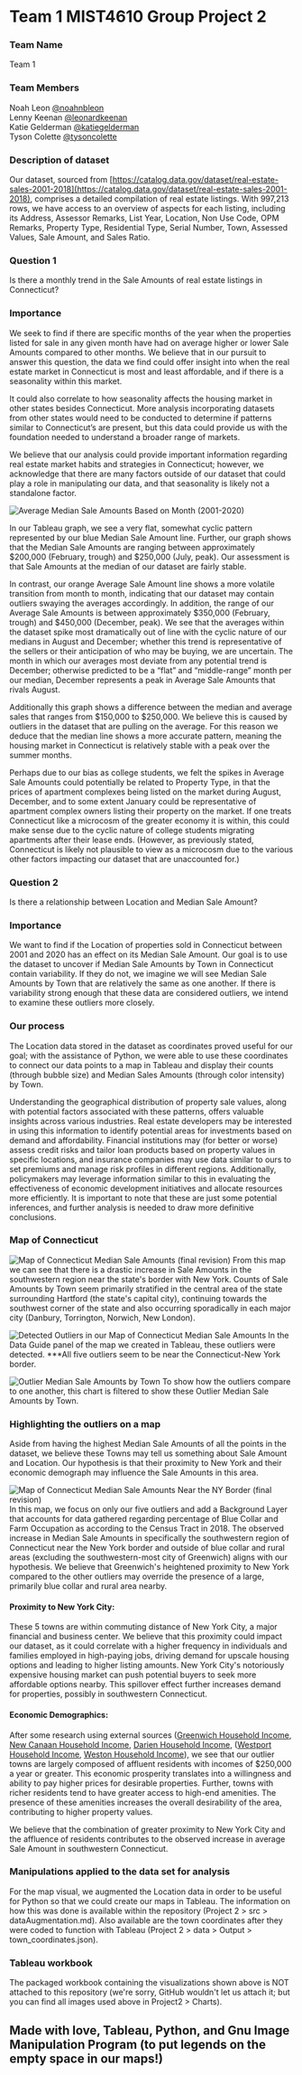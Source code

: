 # Team 1 MIST4610 Group Project 2

### Team Name
Team 1

### Team Members
Noah Leon [@noahnbleon](https://github.com/noahnbleon)\
Lenny Keenan [@leonardkeenan](https://github.com/LeonardKeenan)\
Katie Gelderman [@katiegelderman](https://github.com/Katiegelderman)\
Tyson Colette [@tysoncolette](https://github.com/tysoncolette)

### Description of dataset
Our dataset, sourced from [https://catalog.data.gov/dataset/real-estate-sales-2001-2018](https://catalog.data.gov/dataset/real-estate-sales-2001-2018), comprises a detailed compilation of real estate listings. With 997,213 rows, we have access to an overview of aspects for each listing, including its Address, Assessor Remarks, List Year, Location, Non Use Code, OPM Remarks, Property Type, Residential Type, Serial Number, Town, Assessed Values, Sale Amount, and Sales Ratio.

### Question 1
Is there a monthly trend in the Sale Amounts of real estate listings in Connecticut?

### Importance

We seek to find if there are specific months of the year when the properties listed for sale in any given month have had on average higher or lower Sale Amounts compared to other months. We believe that in our pursuit to answer this question, the data we find could offer insight into when the real estate market in Connecticut is most and least affordable, and if there is a seasonality within this market.

It could also correlate to how seasonality affects the housing market in other states besides Connecticut. More analysis incorporating datasets from other states would need to be conducted to determine if patterns similar to Connecticut’s are present, but this data could provide us with the foundation needed to understand a broader range of markets.

We believe that our analysis could provide important information regarding real estate market habits and strategies in Connecticut; however, we acknowledge that there are many factors outside of our dataset that could play a role in manipulating our data, and that seasonality is likely not a standalone factor.

![Average   Median Sale Amounts Based on Month (2001-2020)](https://github.com/noahnbleon/project2/assets/148257298/08615c83-7ce7-45fc-80d8-f09668899af6)

In our Tableau graph, we see a very flat, somewhat cyclic pattern represented by our blue Median Sale Amount line. Further, our graph shows that the Median Sale Amounts are ranging between approximately $200,000 (February, trough) and $250,000 (July, peak). Our assessment is that Sale Amounts at the median of our dataset are fairly stable.

In contrast, our orange Average Sale Amount line shows a more volatile transition from month to month, indicating that our dataset may contain outliers swaying the averages accordingly. In addition, the range of our Average Sale Amounts is between approximately $350,000 (February, trough) and $450,000 (December, peak). We see that the averages within the dataset spike most dramatically out of line with the cyclic nature of our medians in August and December; whether this trend is representative of the sellers or their anticipation of who may be buying, we are uncertain. The month in which our averages most deviate from any potential trend is December; otherwise predicted to be a “flat” and “middle-range” month per our median, December represents a peak in Average Sale Amounts that rivals August.

Additionally this graph shows a difference between the median and average sales that ranges from $150,000 to $250,000. We believe this is caused by outliers in the dataset that are pulling on the average. For this reason we deduce that the median line shows a more accurate pattern, meaning the housing market in Connecticut is relatively stable with a peak over the summer months.

Perhaps due to our bias as college students, we felt the spikes in Average Sale Amounts could potentially be related to Property Type, in that the prices of apartment complexes being listed on the market during August, December, and to some extent January could be representative of apartment complex owners listing their property on the market. If one treats Connecticut like a microcosm of the greater economy it is within, this could make sense due to the cyclic nature of college students migrating apartments after their lease ends. (However, as previously stated, Connecticut is likely not plausible to view as a microcosm due to the various other factors impacting our dataset that are unaccounted for.)

### Question 2

Is there a relationship between Location and Median Sale Amount?

### Importance

We want to find if the Location of properties sold in Connecticut between 2001 and 2020 has an effect on its Median Sale Amount. Our goal is to use the dataset to uncover if Median Sale Amounts by Town in Connecticut contain variability. If they do not, we imagine we will see Median Sale Amounts by Town that are relatively the same as one another. If there is variability strong enough that these data are considered outliers, we intend to examine these outliers more closely.

### Our process

The Location data stored in the dataset as coordinates proved useful for our goal; with the assistance of Python, we were able to use these coordinates to connect our data points to a map in Tableau and display their counts (through bubble size) and Median Sales Amounts (through color intensity) by Town.

Understanding the geographical distribution of property sale values, along with potential factors associated with these patterns, offers valuable insights across various industries. Real estate developers may be interested in using this information to identify potential areas for investments based on demand and affordability. Financial institutions may (for better or worse) assess credit risks and tailor loan products based on property values in specific locations, and insurance companies may use data similar to ours to set premiums and manage risk profiles in different regions. Additionally, policymakers may leverage information similar to this in evaluating the effectiveness of economic development initiatives and allocate resources more efficiently. It is important to note that these are just some potential inferences, and further analysis is needed to draw more definitive conclusions.

### Map of Connecticut
![Map of Connecticut Median Sale Amounts (final revision)](https://github.com/noahnbleon/project2/assets/124447378/2e0225cf-d226-4d6f-ac1e-6d050cebc6c1)
From this map we can see that there is a drastic increase in Sale Amounts in the southwestern region near the state's border with New York. Counts of Sale Amounts by Town seem primarily stratified in the central area of the state surrounding Hartford (the state's capital city), continuing towards the southwest corner of the state and also occurring sporadically in each major city (Danbury, Torrington, Norwich, New London).

![Detected Outliers in our Map of Connecticut Median Sale Amounts](https://github.com/noahnbleon/project2/assets/124447378/c9cf8786-359c-45d7-bd2b-07affd6498f9)
In the Data Guide panel of the map we created in Tableau, these outliers were detected. ***All five outliers seem to be near the Connecticut-New York border.

![Outlier Median Sale Amounts by Town](https://github.com/noahnbleon/project2/assets/124447378/b5efe4cb-a705-4791-9a74-cee6ce1558d4)
To show how the outliers compare to one another, this chart is filtered to show these Outlier Median Sale Amounts by Town.

### Highlighting the outliers on a map
Aside from having the highest Median Sale Amounts of all the points in the dataset, we believe these Towns may tell us something about Sale Amount and Location. Our hypothesis is that their proximity to New York and their economic demograph may influence the Sale Amounts in this area.

![Map of Connecticut Median Sale Amounts Near the NY Border (final revision)](https://github.com/noahnbleon/project2/assets/124447378/1f741d46-a171-4b73-997f-0d5614d61757)
In this map, we focus on only our five outliers and add a Background Layer that accounts for data gathered regarding percentage of Blue Collar and Farm Occupation as according to the Census Tract in 2018. The observed increase in Median Sale Amounts in specifically the southwestern region of Connecticut near the New York border and outside of blue collar and rural areas (excluding the southwestern-most city of Greenwich) aligns with our hypothesis. We believe that Greenwich's heightened proximity to New York compared to the other outliers may override the presence of a large, primarily blue collar and rural area nearby.

#### Proximity to New York City:
These 5 towns are within commuting distance of New York City, a major financial and business center. We believe that this proximity could impact our dataset, as it could correlate with a higher frequency in individuals and families employed in high-paying jobs, driving demand for upscale housing options and leading to higher listing amounts. New York City's notoriously expensive housing market can push potential buyers to seek more affordable options nearby. This spillover effect further increases demand for properties, possibly in southwestern Connecticut.

#### Economic Demographics:
After some research using external sources ([Greenwich Household Income](https://statisticalatlas.com/place/Connecticut/Greenwich/Household-Income), [New Canaan Household Income](https://statisticalatlas.com/county-subdivision/Connecticut/Fairfield-County/Town-of-New-Canaan/Household-Income), [Darien Household Income](https://statisticalatlas.com/place/Connecticut/Darien/Household-Income), ([Westport Household Income](https://statisticalatlas.com/place/Connecticut/Westport/Household-Income), [Weston Household Income](https://statisticalatlas.com/county-subdivision/Connecticut/Fairfield-County/Town-of-Weston/Household-Income)), we see that our outlier towns are largely composed of affluent residents with incomes of $250,000 a year or greater. This economic prosperity translates into a willingness and ability to pay higher prices for desirable properties. Further, towns with richer residents tend to have greater access to high-end amenities. The presence of these amenities increases the overall desirability of the area, contributing to higher property values.

We believe that the combination of greater proximity to New York City and the affluence of residents contributes to the observed increase in average Sale Amount in southwestern Connecticut.

### Manipulations applied to the data set for analysis
For the map visual, we augmented the Location data in order to be useful for Python so that we could create our maps in Tableau. The information on how this was done is available within the repository (Project 2 > src > dataAugmentation.md). Also available are the town coordinates after they were coded to function with Tableau (Project 2 > data > Output > town_coordinates.json).

### Tableau workbook
The packaged workbook containing the visualizations shown above is NOT attached to this repository (we're sorry, GitHub wouldn't let us attach it; but you can find all images used above in Project2 > Charts).

## Made with love, Tableau, Python, and Gnu Image Manipulation Program (to put legends on the empty space in our maps!)
